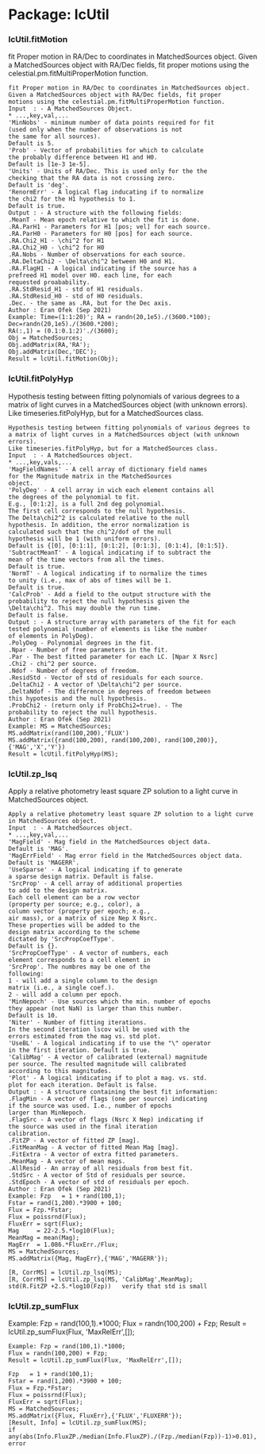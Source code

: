 # Package: lcUtil


### lcUtil.fitMotion

fit Proper motion in RA/Dec to coordinates in MatchedSources object. Given a MatchedSources object with RA/Dec fields, fit proper motions using the celestial.pm.fitMultiProperMotion function.


    
    fit Proper motion in RA/Dec to coordinates in MatchedSources object.  
    Given a MatchedSources object with RA/Dec fields, fit proper  
    motions using the celestial.pm.fitMultiProperMotion function.  
    Input  : - A MatchedSources Object.  
    * ...,key,val,...  
    'MinNobs' - minimum number of data points required for fit  
    (used only when the number of observations is not  
    the same for all sources).  
    Default is 5.  
    'Prob' - Vector of probabilities for which to calculate  
    the probably difference between H1 and H0.  
    Default is [1e-3 1e-5].  
    'Units' - Units of RA/Dec. This is used only for the the  
    checking that the RA data is not crossing zero.  
    Default is 'deg'.  
    'RenormErr' - A logical flag inducating if to normalize  
    the chi2 for the H1 hypothesis to 1.  
    Default is true.  
    Output : - A structure with the following fields:  
    .MeanT - Mean epoch relative to which the fit is done.  
    .RA.ParH1 - Parameters for H1 [pos; vel] for each source.  
    .RA.ParH0 - Parameters for H0 [pos] for each source.  
    .RA.Chi2_H1 - \chi^2 for H1  
    .RA.Chi2_H0 - \chi^2 for H0  
    .RA.Nobs - Number of observations for each source.  
    .RA.DeltaChi2 - \Delta\chi^2 between H0 and H1.  
    .RA.FlagH1 - A logical indicating if the source has a  
    prefreed H1 model over H0. each line, for each  
    requested proabability.  
    .RA.StdResid_H1 - std of H1 residuals.  
    .RA.StdResid_H0 - std of H0 residuals.  
    .Dec. - the same as .RA, but for the Dec axis.  
    Author : Eran Ofek (Sep 2021)  
    Example: Time=(1:1:20)'; RA = randn(20,1e5)./(3600.*100); Dec=randn(20,1e5)./(3600.*200);  
    RA(:,1) = (0.1:0.1:2)'./(3600);  
    Obj = MatchedSources;  
    Obj.addMatrix(RA,'RA');  
    Obj.addMatrix(Dec,'DEC');  
    Result = lcUtil.fitMotion(Obj);  
      
### lcUtil.fitPolyHyp

Hypothesis testing between fitting polynomials of various degrees to a matrix of light curves in a MatchedSources object (with unknown errors). Like timeseries.fitPolyHyp, but for a MatchedSources class.


    
    Hypothesis testing between fitting polynomials of various degrees to  
    a matrix of light curves in a MatchedSources object (with unknown errors).  
    Like timeseries.fitPolyHyp, but for a MatchedSources class.  
    Input  : - A MatchedSources object.  
    * ...,key,vals,...  
    'MagFieldNames' - A cell array of dictionary field names  
    for the Magnitude matrix in the MatchedSources  
    object.  
    'PolyDeg' - A cell array in wich each element contains all  
    the degrees of the polynomial to fit.  
    E.g., [0:1:2], is a full 2nd deg polynomial.  
    The first cell corresponds to the null hypothesis.  
    The Delta\chi2^2 is calculated relative to the null  
    hypothesis. In addition, the error normalization is  
    calculated such that the chi^2/dof of the null  
    hypothesis will be 1 (with uniform errors).  
    Default is {[0], [0:1:1], [0:1:2], [0:1:3], [0:1:4], [0:1:5]}.  
    'SubtractMeanT' - A logical indicating if to subtract the  
    mean of the time vectors from all the times.  
    Default is true.  
    'NormT' - A logical indicating if to normalize the times  
    to unity (i.e., max of abs of times will be 1.  
    Default is true.  
    'CalcProb' - Add a field to the output structure with the  
    probability to reject the null hypothesis given the  
    \Delta\chi^2. This may double the run time.  
    Default is false.  
    Output : - A structure array with parameters of the fit for each  
    tested polynomial (number of elements is like the number  
    of elements in PolyDeg).  
    .PolyDeg - Polynomial degrees in the fit.  
    .Npar - Number of free parameters in the fit.  
    .Par - The best fitted parameter for each LC. [Npar X Nsrc]  
    .Chi2 - chi^2 per source.  
    .Ndof - Number of degrees of freedom.  
    .ResidStd - Vector of std of residuals for each source.  
    .DeltaChi2 - A vector of \Delta\chi^2 per source.  
    .DeltaNdof - The difference in degrees of freedom between  
    this hypotesis and the null hypothesis.  
    .ProbChi2 - (return only if ProbChi2=true). - The  
    probability to reject the null hypothesis.  
    Author : Eran Ofek (Sep 2021)  
    Example: MS = MatchedSources;  
    MS.addMatrix(rand(100,200),'FLUX')  
    MS.addMatrix({rand(100,200), rand(100,200), rand(100,200)},{'MAG','X','Y'})  
    Result = lcUtil.fitPolyHyp(MS);  
      
### lcUtil.zp_lsq

Apply a relative photometry least square ZP solution to a light curve in MatchedSources object.


    
    Apply a relative photometry least square ZP solution to a light curve  
    in MatchedSources object.  
    Input  : - A MatchedSources object.  
    * ...,key,val,...  
    'MagField' - Mag field in the MatchedSources object data.  
    Default is 'MAG'.  
    'MagErrField' - Mag error field in the MatchedSources object data.  
    Default is 'MAGERR'.  
    'UseSparse' - A logical indicating if to generate  
    a sparse design matrix. Default is false.  
    'SrcProp' - A cell array of additional properties  
    to add to the design matrix.  
    Each cell element can be a row vector  
    (property per source; e.g., color), a  
    column vector (property per epoch; e.g.,  
    air mass), or a matrix of size Nep X Nsrc.  
    These properties will be added to the  
    design matrix according to the scheme  
    dictated by 'SrcPropCoefType'.  
    Default is {}.  
    'SrcPropCoefType' - A vector of numbers, each  
    element corresponds to a cell element in  
    'SrcProp'. The numbres may be one of the  
    following:  
    1 - will add a single column to the design  
    matrix (i.e., a single coef.).  
    2 - will add a column per epoch.  
    'MinNepoch' - Use sources which the min. number of epochs  
    they appear (not NaN) is larger than this number.  
    Default is 10.  
    'Niter' - Number of fitting iterations.  
    In the second iteration lscov will be used with the  
    errors estimated from the mag vs. std plot.  
    'UseBL' - A logical indicating if to use the "\" operator  
    in the first iteration. Default is true.  
    'CalibMag' - A vector of calibrated (external) magnitude  
    per source. The resulted magnitude will calibrated  
    according to this magnitudes.  
    'Plot' - A logical indicating if to plot a mag. vs. std.  
    plot for each iteration. Default is false.  
    Output : - A structure containing the best fit information:  
    .FlagMin - A vector of flags (one per source) indicating  
    if the source was used. I.e., number of epochs  
    larger than MinNepoch.  
    .FlagSrc - A vector of flags (Nsrc X Nep) indicating if  
    the source was used in the final iteration  
    calibration.  
    .FitZP - A vector of fitted ZP [mag].  
    .FitMeanMag - A vector of fitted Mean Mag [mag].  
    .FitExtra - A vector of extra fitted parameters.  
    .MeanMag - A vector of mean mags.  
    .AllResid - An array of all residuals from best fit.  
    .StdSrc - A vector of Std of residuals per source.  
    .StdEpoch - A vector of std of residuals per epoch.  
    Author : Eran Ofek (Sep 2021)  
    Example: Fzp   = 1 + rand(100,1);  
    Fstar = rand(1,200).*3900 + 100;  
    Flux = Fzp.*Fstar;  
    Flux = poissrnd(Flux);  
    FluxErr = sqrt(Flux);  
    Mag     = 22-2.5.*log10(Flux);  
    MeanMag = mean(Mag);  
    MagErr  = 1.086.*FluxErr./Flux;  
    MS = MatchedSources;  
    MS.addMatrix({Mag, MagErr},{'MAG','MAGERR'});  
      
    [R, CorrMS] = lcUtil.zp_lsq(MS);  
    [R, CorrMS] = lcUtil.zp_lsq(MS, 'CalibMag',MeanMag);  
    std(R.FitZP +2.5.*log10(Fzp))   verify that std is small  
      
### lcUtil.zp_sumFlux

Example: Fzp = rand(100,1).*1000; Flux = randn(100,200) + Fzp; Result = lcUtil.zp_sumFlux(Flux, 'MaxRelErr',[]);


    
      
    Example: Fzp = rand(100,1).*1000;  
    Flux = randn(100,200) + Fzp;  
    Result = lcUtil.zp_sumFlux(Flux, 'MaxRelErr',[]);  
      
    Fzp   = 1 + rand(100,1);  
    Fstar = rand(1,200).*3900 + 100;  
    Flux = Fzp.*Fstar;  
    Flux = poissrnd(Flux);  
    FluxErr = sqrt(Flux);  
    MS = MatchedSources;  
    MS.addMatrix({Flux, FluxErr},{'FLUX','FLUXERR'});  
    [Result, Info] = lcUtil.zp_sumFlux(MS);  
    if  
    any(abs(Info.FluxZP./median(Info.FluxZP)./(Fzp./median(Fzp))-1)>0.01),  
    error  
      
      
